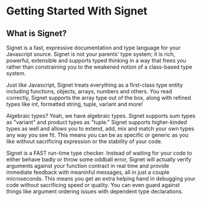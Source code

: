 Getting Started With Signet
===========================

## What is Signet?

Signet is a fast, expressive documentation and type language for your Javascript source. Signet is not your 
parents' type system; it is rich, powerful, extensible and supports typed thinking in a way that frees you
rather than constraining you to the weakened notion of a class-based type system.

Just like Javascript, Signet treats everything as a first-class type entity including functions, objects,
arrays, numbers and others. You read correctly, Signet supports the array type out of the box, along
with refined types like int, formatted string, tuple, variant and more!

Algebraic types? Yeah, we have algebraic types. Signet supports sum types as "variant" and product types as
"tuple." Signet supports higher-kinded types as well and allows you to extend, add, mix and match your own types
any way you see fit. This means you can be as specific or generic as you like without sacrificing expression or 
the stability of your code.

Signet is a FAST run-time type checker. Instead of waiting for your code to either behave badly or throw some oddball
error, Signet will actually verify arguments against your function contract in real time and provide immediate 
feedback with meaninful messages, all in just a couple microseconds. This means you get an extra helping hand in
debugging your code without sacrificing speed or quality. You can even guard against things like argument ordering
issues with dependent type declarations.